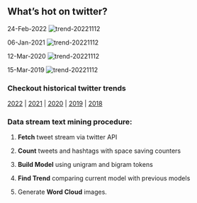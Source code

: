 ## What’s hot on twitter?

24-Feb-2022
![trend-20221112][20221112]

[20221112]: /word-cloud/trend-2022/trend-202202/trend-20221112.png "trend-20221112"

06-Jan-2021
![trend-20221112][20221112]

[20221112]: /word-cloud/trend-2021/trend-202101/trend-20221112.png "trend-20221112"

12-Mar-2020
![trend-20221112][20221112]

[20221112]: /word-cloud/trend-2020/trend-202003/trend-20221112.png "trend-20221112"

15-Mar-2019
![trend-20221112][20221112]

[20221112]: /word-cloud/trend-2019/trend-201903/trend-20221112.png "trend-20221112"

### Checkout historical twitter trends

[2022](/word-cloud/trend-2022) |
[2021](/word-cloud/trend-2021) |
[2020](/word-cloud/trend-2020) |
[2019](/word-cloud/trend-2019) |
[2018](/word-cloud/trend-2018)

### Data stream text mining procedure:

1. **Fetch** tweet stream via twitter API

2. **Count** tweets and hashtags with space saving counters

3. **Build Model** using unigram and bigram tokens

4. **Find Trend** comparing current model with previous models

5. Generate **Word Cloud** images.


